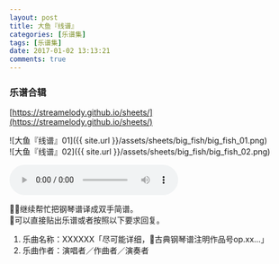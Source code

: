 ```yaml
---
layout: post
title: 大鱼『线谱』
categories: [乐谱集]
tags: [乐谱集]
date: 2017-01-02 13:13:21 
comments: true
---
```


### 乐谱合辑
[https://streamelody.github.io/sheets/](https://streamelody.github.io/sheets/)

![大鱼『线谱』01]({{ site.url }}/assets/sheets/big_fish/big_fish_01.png)  
![大鱼『线谱』02]({{ site.url }}/assets/sheets/big_fish/big_fish_02.png) 

<audio autoplay="autoplay" controls="controls">
<source src="http://link.hhtjim.com/163/413812448.mp3" type="audio/mpeg">
</audio>

🎵🎹继续帮忙把钢琴谱译成双手简谱。  
🎵可以直接贴出乐谱或者按照以下要求回复。  
1. 乐曲名称：XXXXXX「尽可能详细，🎹古典钢琴谱注明作品号op.xx…」  
2. 乐曲作者：演唱者／作曲者／演奏者

